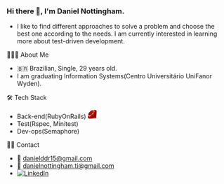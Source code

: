 ### Hi there 👋, I'm Daniel Nottingham.

- I like to find different approaches to solve a problem and choose the best one according to the needs. I am currently interested in learning more about test-driven development.

👨🏻‍💻 About Me
- :brazil: Brazilian, Single, 29 years old.
- I am graduating Information Systems(Centro Universitário UniFanor Wyden).

:hammer_and_wrench: Tech Stack
- Back-end(RubyOnRails) <code><img height="20" src="https://raw.githubusercontent.com/github/explore/80688e429a7d4ef2fca1e82350fe8e3517d3494d/topics/ruby/ruby.png"></code>
- Test(Rspec, Minitest)
- Dev-ops(Semaphore)

🤝🏻 Contact
- :e-mail: danielddr15@gmail.com
- :e-mail: danielnottingham.ti@gmail.com
- <a href="https://www.linkedin.com/in/daniel-nottingham-433713177" target="_blank"><img src="https://img.shields.io/badge/LinkedIn-%230077B5.svg?&style=flat-square&logo=linkedin&logoColor=white" alt="LinkedIn"></a>


<!--
**danielnottingham/danielnottingham** is a ✨ _special_ ✨ repository because its `README.md` (this file) appears on your GitHub profile.

Here are some ideas to get you started:

- 🔭 I’m currently working on ...
- 🌱 I’m currently learning ...
- 👯 I’m looking to collaborate on ...
- 🤔 I’m looking for help with ...
- 💬 Ask me about ...
- 📫 How to reach me: ...
- 😄 Pronouns: ...
- ⚡ Fun fact: ...
-->
